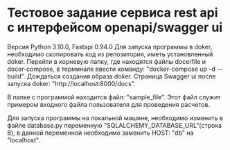 # Тестовое задание сервиса rest api с интерфейсом openapi/swagger ui
Версия Python 3.10.0, Fastapi 0.94.0
Для запуска программы в doker, необходимо скопировать код из репозитория, иметь установленный doker. Перейти в корневую папку, где находятся файлы docerfile и docer-compose, в терминале ввести команду: "docker-compose up -d --build".
Дождаться создания образа doker. 
Страница Swagger ui после запуска doker: "http://localhost:8000/docs".

В папке с программой находится файл: "sample_file". Этот файл служит примером входного файла пользователя для проведения расчетов.

Для запуска программы на локальной машине, необходимо изменить в файле database.py переменную "SQLALCHEMY_DATABASE_URL"(строка 8), в данной переменной необходимо заменить HOST: "db" на "localhost".
